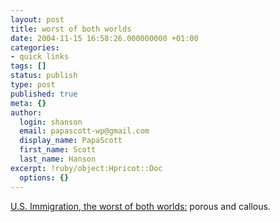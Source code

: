 ```yaml
---
layout: post
title: worst of both worlds
date: 2004-11-15 16:58:26.000000000 +01:00
categories:
- quick links
tags: []
status: publish
type: post
published: true
meta: {}
author:
  login: shanson
  email: papascott-wp@gmail.com
  display_name: PapaScott
  first_name: Scott
  last_name: Hanson
excerpt: !ruby/object:Hpricot::Doc
  options: {}
---
```

<p><a title="Instapundit.com -" href="http://instapundit.com/archives/019251.php">U.S. Immigration, the worst of both worlds:</a> porous and callous.</p>
